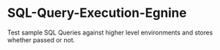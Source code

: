 # SQL-Query-Execution-Egnine
Test sample SQL Queries against higher level environments and stores whether passed or not. 

